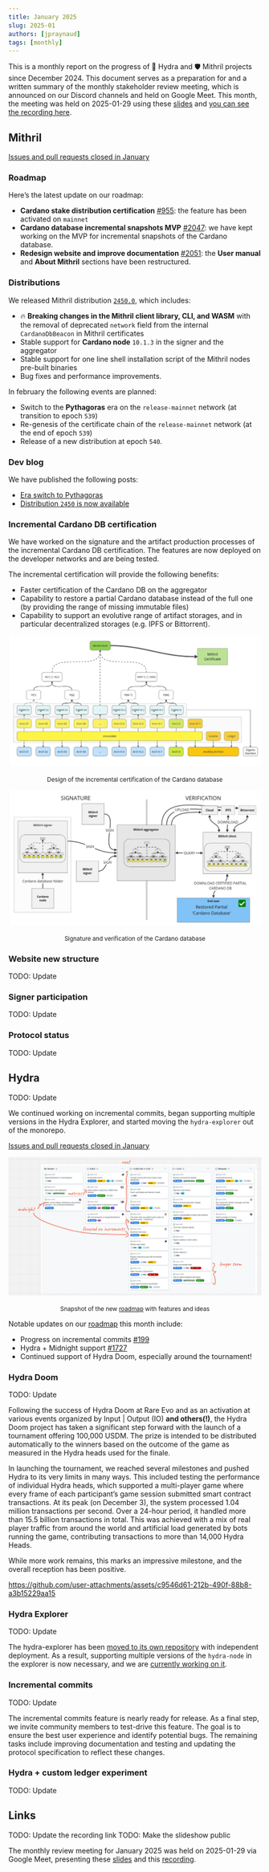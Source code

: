 ```yaml
---
title: January 2025
slug: 2025-01
authors: [jpraynaud]
tags: [monthly]
---
```


This is a monthly report on the progress of 🐲 Hydra and 🛡 Mithril projects since December 2024. This document serves as a preparation for and a written summary of the monthly stakeholder review meeting, which is announced on our Discord channels and held on Google Meet. This month, the meeting was held on 2025-01-29 using these [slides][slides] and [you can see the recording here][recording].

## Mithril

[Issues and pull requests closed in January](https://github.com/input-output-hk/mithril/issues?q=is%3Aclosed+sort%3Aupdated-desc+closed%3A2025-01-01..2025-01-31)

### Roadmap

Here’s the latest update on our roadmap:

- **Cardano stake distribution certification** [#955](https://github.com/input-output-hk/mithril/issues/955): the feature has been activated on `mainnet`
- **Cardano database incremental snapshots MVP** [#2047](https://github.com/input-output-hk/mithril/issues/2047): we have kept working on the MVP for incremental snapshots of the Cardano database.
- **Redesign website and improve documentation** [#2051](https://github.com/input-output-hk/mithril/issues/2051): the **User manual** and **About Mithril** sections have been restructured.

### Distributions

We released Mithril distribution [`2450.0`](https://github.com/input-output-hk/mithril/releases/tag/2450.0), which includes:

- 🔥 **Breaking changes in the Mithril client library, CLI, and WASM** with the removal of deprecated `network` field from the internal `CardanoDbBeacon` in Mithril certificates
- Stable support for **Cardano node** `10.1.3` in the signer and the aggregator
- Stable support for one line shell installation script of the Mithril nodes pre-built binaries
- Bug fixes and performance improvements.

In february the following events are planned:

- Switch to the **Pythagoras** era on the `release-mainnet` network (at transition to epoch `539`)
- Re-genesis of the certificate chain of the `release-mainnet` network (at the end of epoch `539`)
- Release of a new distribution at epoch `540`.

### Dev blog

We have published the following posts:

- [Era switch to Pythagoras](https://mithril.network/doc/dev-blog/2024/12/17/era-switch-pythagoras)
- [Distribution `2450` is now available](https://mithril.network/doc/dev-blog/2024/12/17/distribution-2450)

### Incremental Cardano DB certification

We have worked on the signature and the artifact production processes of the incremental Cardano DB certification. The features are now deployed on the developer networks and are being tested.

The incremental certification will provide the following benefits:

- Faster certification of the Cardano DB on the aggregator
- Capability to restore a partial Cardano database instead of the full one (by providing the range of missing immutable files)
- Capability to support an evolutive range of artifact storages, and in particular decentralized storages (e.g. IPFS or Bittorrent).

![Design of the incremental certification of the Cardano database](./img/2025-01-mithril-cardano-db-incremental-certification.jpg)
<small><center>Design of the incremental certification of the Cardano database</center></small>

![Signature and verification of the Cardano database](./img/2025-01-mithril-cardano-db-incremental-signature-verification.jpg)
<small><center>Signature and verification of the Cardano database</center></small>

### Website new structure

TODO: Update

### Signer participation

TODO: Update

### Protocol status

TODO: Update

## Hydra

TODO: Update

We continued working on incremental commits, began supporting multiple versions in the Hydra Explorer, and started moving the `hydra-explorer` out of the monorepo.

[Issues and pull requests closed in January](https://github.com/cardano-scaling/hydra/issues?q=is%3Aclosed+sort%3Aupdated-desc+closed%3A2025-01-01..2025-01-31)

![The roadmap with features and ideas](./img/2024-11-hydra-roadmap.png)
<small><center>Snapshot of the new [roadmap](https://github.com/orgs/cardano-scaling/projects/7/views/1) with features and ideas</center></small>

Notable updates on our [roadmap](https://github.com/orgs/cardano-scaling/projects/7/views/1) this month include:

- Progress on incremental commits [#199](https://github.com/cardano-scaling/hydra/issues/199)
- Hydra + Midnight support [#1727](https://github.com/cardano-scaling/hydra/issues/1727)
- Continued support of Hydra Doom, especially around the tournament!

### Hydra Doom

TODO: Update

Following the success of Hydra Doom at Rare Evo and as an activation at various events organized by Input | Output (IO) **and others(!)**, the Hydra Doom project has taken a significant step forward with the launch of a tournament offering 100,000 USDM. The prize is intended to be distributed automatically to the winners based on the outcome of the game as measured in the Hydra heads used for the finale.

In launching the tournament, we reached several milestones and pushed Hydra to its very limits in many ways. This included testing the performance of individual Hydra heads, which supported a multi-player game where every frame of each participant’s game session submitted smart contract transactions. At its peak (on December 3), the system processed 1.04 million transactions per second. Over a 24-hour period, it handled more than 15.5 billion transactions in total. This was achieved with a mix of real player traffic from around the world and artificial load generated by bots running the game, contributing transactions to more than 14,000 Hydra Heads.

While more work remains, this marks an impressive milestone, and the overall reception has been positive.

https://github.com/user-attachments/assets/c9546d61-212b-490f-88b8-a3b15229aa15

### Hydra Explorer

TODO: Update

The hydra-explorer has been [moved to its own repository](https://github.com/cardano-scaling/hydra-explorer/pull/5) with independent deployment. As a result, supporting multiple versions of the `hydra-node` in the explorer is now necessary, and we are [currently working on it](https://github.com/cardano-scaling/hydra/issues/1282).

### Incremental commits

TODO: Update

The incremental commits feature is nearly ready for release. As a final step, we invite community members to test-drive this feature. The goal is to ensure the best user experience and identify potential bugs. The remaining tasks include improving documentation and testing and updating the protocol specification to reflect these changes.

### Hydra + custom ledger experiment

TODO: Update

## Links

TODO: Update the recording link
TODO: Make the slideshow public

The monthly review meeting for January 2025 was held on 2025-01-29 via Google Meet,
presenting these [slides][slides] and this [recording][recording].

[slides]: https://docs.google.com/presentation/d/1_-B2CF1YA-xwwfskmiqqBcctha3VyNEHAHN5C87tOh4
[recording]: https://drive.google.com/file/d/1a9UOldEuNSg19GB2CXUbNIHITJodZOqr/view?usp=drive_link
